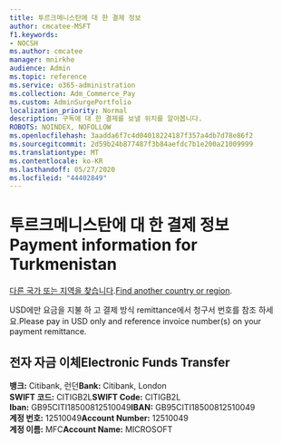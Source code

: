 ```yaml
---
title: 투르크메니스탄에 대 한 결제 정보
author: cmcatee-MSFT
f1.keywords:
- NOCSH
ms.author: cmcatee
manager: mnirkhe
audience: Admin
ms.topic: reference
ms.service: o365-administration
ms.collection: Adm_Commerce_Pay
ms.custom: AdminSurgePortfolio
localization_priority: Normal
description: 구독에 대 한 결제를 보낼 위치를 알아봅니다.
ROBOTS: NOINDEX, NOFOLLOW
ms.openlocfilehash: 3aadda6f7c4d04018224187f357a4db7d78e86f2
ms.sourcegitcommit: 2d59b24b877487f3b84aefdc7b1e200a21009999
ms.translationtype: MT
ms.contentlocale: ko-KR
ms.lasthandoff: 05/27/2020
ms.locfileid: "44402849"
---
```

# <a name="payment-information-for-turkmenistan"></a><span data-ttu-id="c31d0-103">투르크메니스탄에 대 한 결제 정보</span><span class="sxs-lookup"><span data-stu-id="c31d0-103">Payment information for Turkmenistan</span></span>

<span data-ttu-id="c31d0-104">[다른 국가 또는 지역을 찾습니다](../billing-and-payments/pay-for-your-subscription.md).</span><span class="sxs-lookup"><span data-stu-id="c31d0-104">[Find another country or region](../billing-and-payments/pay-for-your-subscription.md).</span></span>

<span data-ttu-id="c31d0-105">USD에만 요금을 지불 하 고 결제 방식 remittance에서 청구서 번호를 참조 하세요.</span><span class="sxs-lookup"><span data-stu-id="c31d0-105">Please pay in USD only and reference invoice number(s) on your payment remittance.</span></span>

## <a name="electronic-funds-transfer"></a><span data-ttu-id="c31d0-106">전자 자금 이체</span><span class="sxs-lookup"><span data-stu-id="c31d0-106">Electronic Funds Transfer</span></span>

<span data-ttu-id="c31d0-107">**뱅크:** Citibank, 런던</span><span class="sxs-lookup"><span data-stu-id="c31d0-107">**Bank:** Citibank, London</span></span>  
<span data-ttu-id="c31d0-108">**SWIFT 코드:** CITIGB2L</span><span class="sxs-lookup"><span data-stu-id="c31d0-108">**SWIFT Code:** CITIGB2L</span></span>  
<span data-ttu-id="c31d0-109">**Iban:** GB95CITI18500812510049</span><span class="sxs-lookup"><span data-stu-id="c31d0-109">**IBAN:** GB95CITI18500812510049</span></span>  
<span data-ttu-id="c31d0-110">**계정 번호:** 12510049</span><span class="sxs-lookup"><span data-stu-id="c31d0-110">**Account Number:** 12510049</span></span>  
<span data-ttu-id="c31d0-111">**계정 이름:** MFC</span><span class="sxs-lookup"><span data-stu-id="c31d0-111">**Account Name:** MICROSOFT</span></span>  